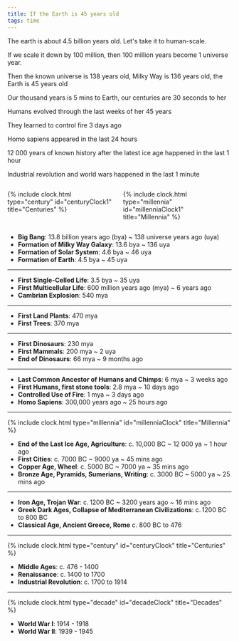 ```yaml
---
title: If the Earth is 45 years old
tags: time
---
```


The earth is about 4.5 billion years old. Let's take it to human-scale. 

If we scale it down by 100 million, then 100 million years become 1 universe year. 

Then the known universe is 138 years old, Milky Way is 136 years old, the Earth is 45 years old

Our thousand years is 5 mins to Earth, our centuries are 30 seconds to her

Humans evolved through the last weeks of her 45 years

They learned to control fire 3 days ago

Homo sapiens appeared in the last 24 hours

12 000 years of known history after the latest ice age happened in the last 1 hour

Industrial revolution and world wars happened in the last 1 minute


<div class="columns mono">

<div class="column is-5 is-mobile-6 has-text-centered">

{% include clock.html type="century" id="centuryClock1" title="Centuries" %}
</div>

<div class="column is-5 is-mobile-6 has-text-centered">

{% include clock.html type="millennia" id="millenniaClock1" title="Millennia" %}
</div>

</div>

- **Big Bang**: 13.8 billion years ago (bya) ~ 138 universe years ago (uya)
- **Formation of Milky Way Galaxy**: 13.6 bya ~ 136 uya
- **Formation of Solar System**: 4.6 bya ~ 46 uya
- **Formation of Earth**: 4.5 bya ~ 45 uya

---

- **First Single-Celled Life**: 3.5 bya ~ 35 uya
- **First Multicellular Life**: 600 million years ago (mya) ~ 6 years ago
- **Cambrian Explosion**: 540 mya 

---

- **First Land Plants**: 470 mya 
- **First Trees**: 370 mya 

---
- **First Dinosaurs**: 230 mya
- **First Mammals**: 200 mya ~ 2 uya
- **End of Dinosaurs**: 66 mya ~ 9 months ago

---

- **Last Common Ancestor of Humans and Chimps**: 6 mya ~ 3 weeks ago
- **First Humans, first stone tools**: 2.8 mya ~ 10 days ago
- **Controlled Use of Fire**: 1 mya ~ 3 days ago
- **Homo Sapiens**: 300,000 years ago ~ 25 hours ago

---


{% include clock.html type="millennia" id="millenniaClock" title="Millennia" %}

- **End of the Last Ice Age, Agriculture**: c. 10,000 BC ~ 12 000 ya  ~ 1 hour ago
- **First Cities**: c. 7000 BC ~ 9000 ya ~ 45 mins ago
- **Copper Age, Wheel**: c. 5000 BC ~ 7000 ya ~ 35 mins ago
- **Bronze Age, Pyramids, Sumerians, Writing**: c. 3000 BC ~ 5000 ya ~ 25 mins ago 

---

- **Iron Age, Trojan War**: c. 1200 BC ~ 3200 years ago ~ 16 mins ago 
- **Greek Dark Ages, Collapse of Mediterranean Civilizations**: c. 1200 BC to 800 BC  
- **Classical Age, Ancient Greece, Rome** c. 800 BC to 476  

---

{% include clock.html type="century" id="centuryClock" title="Centuries" %}


- **Middle Ages**: c. 476 - 1400 
- **Renaissance**: c. 1400 to 1700 
- **Industrial Revolution**: c. 1700 to 1914 

---

{% include clock.html type="decade" id="decadeClock" title="Decades" %}

- **World War I**: 1914 - 1918 
- **World War II**: 1939 - 1945


